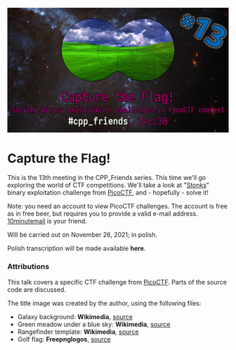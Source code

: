 ![Title slide for CPP_Friends#13](https://raw.githubusercontent.com/agral/Lectures/master/CPP_FFFE/13_CaptureTheFlag/pics/poster/poster_13.jpg)
# Capture the Flag!
This is the 13th meeting in the CPP\_Friends series. This time we'll go exploring the world of CTF competitions.
We'll take a look at "[Stonks](https://play.picoctf.org/practice/challenge/105)" binary exploitation challenge
from [PicoCTF](https://play.picoctf.org/), and - hopefully - solve it!

Note: you need an account to view PicoCTF challenges. The account is free as in free beer, but requires you to provide
a valid e-mail address. [10minutemail](https://10minutemail.com/) is your friend.

Will be carried out on November 26, 2021; in polish.

Polish transcription will be made available **here**.

### Attributions
This talk covers a specific CTF challenge from [PicoCTF](https://picoctf.org/). Parts of the source code are discussed.

The title image was created by the author, using the following files:
- Galaxy background: **Wikimedia**, [source](https://commons.wikimedia.org/wiki/File:NGC_2336-Big-Beautiful_and_Blue.jpg)
- Green meadow under a blue sky: **Wikimedia**, [source](https://upload.wikimedia.org/wikipedia/commons/2/2b/Paisaje_fondo_de_la_pantalla_de_inicio_de_windows_2003_en_alta_definicion.jpg)
- Rangefinder template: **Wikimedia**, [source](https://upload.wikimedia.org/wikipedia/commons/thumb/f/ff/Rangefinder_reticle_08a.svg/640px-Rangefinder_reticle_08a.svg.png)
- Golf flag: **Freepnglogos**, [source](https://www.freepnglogos.com/uploads/golf-flag-png/golf-flag-and-hole-graphic-brooke-gazarek-pixel-22.png)
